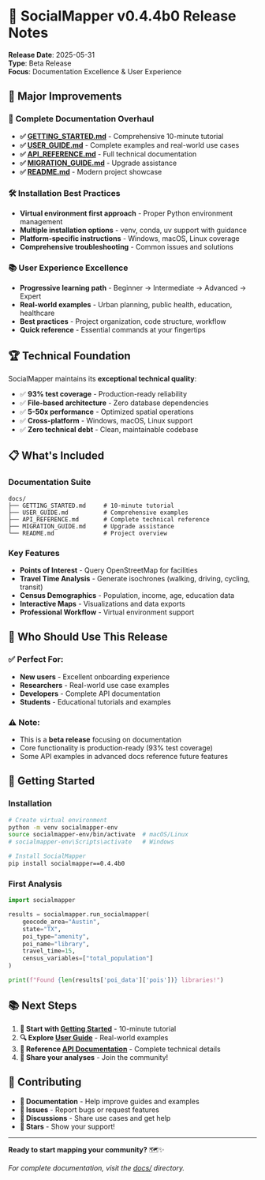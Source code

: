 # 🚀 SocialMapper v0.4.4b0 Release Notes

**Release Date**: 2025-05-31  
**Type**: Beta Release  
**Focus**: Documentation Excellence & User Experience  

## 🌟 Major Improvements

### 📖 **Complete Documentation Overhaul**
- **✅ [GETTING_STARTED.md](docs/GETTING_STARTED.md)** - Comprehensive 10-minute tutorial
- **✅ [USER_GUIDE.md](docs/USER_GUIDE.md)** - Complete examples and real-world use cases  
- **✅ [API_REFERENCE.md](docs/API_REFERENCE.md)** - Full technical documentation
- **✅ [MIGRATION_GUIDE.md](docs/MIGRATION_GUIDE.md)** - Upgrade assistance
- **✅ [README.md](README.md)** - Modern project showcase

### 🛠️ **Installation Best Practices**
- **Virtual environment first approach** - Proper Python environment management
- **Multiple installation options** - venv, conda, uv support with guidance
- **Platform-specific instructions** - Windows, macOS, Linux coverage
- **Comprehensive troubleshooting** - Common issues and solutions

### 📚 **User Experience Excellence**
- **Progressive learning path** - Beginner → Intermediate → Advanced → Expert
- **Real-world examples** - Urban planning, public health, education, healthcare
- **Best practices** - Project organization, code structure, workflow
- **Quick reference** - Essential commands at your fingertips

## 🏆 **Technical Foundation**

SocialMapper maintains its **exceptional technical quality**:

- ✅ **93% test coverage** - Production-ready reliability
- ✅ **File-based architecture** - Zero database dependencies  
- ✅ **5-50x performance** - Optimized spatial operations
- ✅ **Cross-platform** - Windows, macOS, Linux support
- ✅ **Zero technical debt** - Clean, maintainable codebase

## 📋 **What's Included**

### Documentation Suite
```
docs/
├── GETTING_STARTED.md     # 10-minute tutorial
├── USER_GUIDE.md          # Comprehensive examples  
├── API_REFERENCE.md       # Complete technical reference
├── MIGRATION_GUIDE.md     # Upgrade assistance
└── README.md              # Project overview
```

### Key Features
- **Points of Interest** - Query OpenStreetMap for facilities
- **Travel Time Analysis** - Generate isochrones (walking, driving, cycling, transit)
- **Census Demographics** - Population, income, age, education data
- **Interactive Maps** - Visualizations and data exports
- **Professional Workflow** - Virtual environment support

## 🎯 **Who Should Use This Release**

### ✅ **Perfect For:**
- **New users** - Excellent onboarding experience
- **Researchers** - Real-world use case examples
- **Developers** - Complete API documentation
- **Students** - Educational tutorials and examples

### ⚠️ **Note:**
- This is a **beta release** focusing on documentation
- Core functionality is production-ready (93% test coverage)
- Some API examples in advanced docs reference future features

## 🚀 **Getting Started**

### Installation
```bash
# Create virtual environment
python -m venv socialmapper-env
source socialmapper-env/bin/activate  # macOS/Linux
# socialmapper-env\Scripts\activate   # Windows

# Install SocialMapper
pip install socialmapper==0.4.4b0
```

### First Analysis
```python
import socialmapper

results = socialmapper.run_socialmapper(
    geocode_area="Austin",
    state="TX", 
    poi_type="amenity",
    poi_name="library",
    travel_time=15,
    census_variables=["total_population"]
)

print(f"Found {len(results['poi_data']['pois'])} libraries!")
```

## 📚 **Next Steps**

1. **📖 Start with [Getting Started](docs/GETTING_STARTED.md)** - 10-minute tutorial
2. **🔍 Explore [User Guide](docs/USER_GUIDE.md)** - Real-world examples  
3. **🔧 Reference [API Documentation](docs/API_REFERENCE.md)** - Complete technical details
4. **🌟 Share your analyses** - Join the community!

## 🤝 **Contributing**

- **📝 Documentation** - Help improve guides and examples
- **🐛 Issues** - Report bugs or request features
- **💬 Discussions** - Share use cases and get help
- **🌟 Stars** - Show your support!

---

**Ready to start mapping your community?** 🗺️✨

*For complete documentation, visit the [docs/](docs/) directory.* 